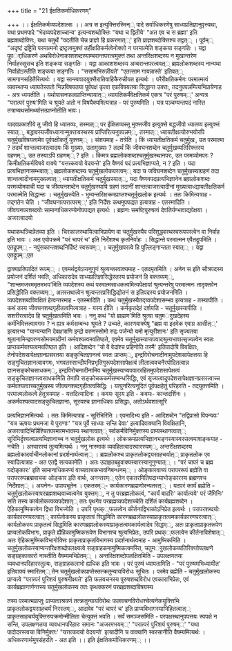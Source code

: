 +++
title = "21 ईक्षतिकर्माधिकरणम्"

+++
।। ईक्षतिकर्मव्यपदेशात्सः ।। अत्र स इत्युक्त्तिरस्मिन्् पादे सर्वाधिकरणेषु साध्यप्रतिज्ञानुवृत्त्यथा, यथा प्रथमपादे "भेदव्यपदेशाच्चान्य' इत्यन्यशब्दोक्त्तिः "यथा च द्वितीये' "अत एव च स ब्रह्मा' इति ब्रह्मशब्दोक्त्तिः, यथा चतुर्थे "वदतीति चेन्न प्राज्ञो हि प्रकरणात््' इति प्राज्ञशब्दोक्त्तिश्च तद्वत्् । पूर्वम्् "अदृष्टं द्रष्ट्रिति परमात्मनो द्रष्टृत्वमुक्त्तं तर्हीक्षतिकर्मत्वेनोक्त्तो न परमात्मेति शङ्कया सङ्गतिः । यद्वा पूवर्ाधिकरणे अथविरोधेनाकाशशब्दस्याम्बरान्तपरत्वमुक्त्तं तथा अन्तरिक्षशब्दस्य न मुखान्तरेण निर्वाहस्सुसच इति शङ्कया सङ्गतिः । यद्वा आकाशशब्दस्य अम्बरान्तपरत्ववत्् ब्रह्मलोकशब्दस्य नान्यथा निर्वाहोऽस्तीति शङ्कया सङ्गतिः । "ससामभिरुन्नीयते' "एतत्साम गायन्नास्ते' इतिवत्् सामगानसहितैरित्यर्थः । यद्वा सान्त्ववादयुक्त्तैरातिवाहिकैरुन्नीयत इत्यर्थः । परैरीक्षतिकर्मणः परमात्मत्वं व्यवस्थाप्य ध्यायतेस्ततो भिन्नविषयतया पूर्वपक्षं कृत्वा एकविषयतया सिद्धान्त उक्त्तः, तदनुपपन्नमित्यभिप्रायेणाह - अत्र ध्ययतीति । यथोपासनफलप्राप्तिन्यायात्् ध्यायतिकर्मैवेक्षतिकर्म एकत्र "परं पुरुषम््' अन्यत्र "परात्परं पुरुष'मिति च श्रूयते अतो न विषयैक्यमित्यत्राह - परं पुरुषमिति । यत्र पञ्चम्यन्तपदं नास्ति तत्राप्यथर्सामर्थ्यात्तत्प्राप्नोतीति भावः।

यादवप्रकाशीये तु जीवो हि ध्यातव्यः, तस्मात्् पर ईक्षितव्यस्तु मुक्त्तजीव इत्युक्त्ते बद्धजीवो ध्यातव्य इत्युक्त्तं स्यात््, बद्धावस्यजीवध्यानान्मुक्त्तावस्थस्य प्राप्तिरित्यनुपपन्नम््, तस्मात्् ध्यायतीक्षत्योरुभयोरपि चतुर्मुखविषयत्वमेव पूर्वपक्षीकर्तुं युक्त्तम्् । संशयमाह - तत्रेति । किं ध्यायतीक्षतिकर्म चतुर्मुखः, उत परमात्मा ? तदर्थं शान्तत्वाजरत्वादयः किं मुख्याः, उतामुख्याः ? तदर्थं किं जीवघनशब्देन चतुर्मुखव्यतिरिक्त्तस्य ग्रहणम््, उत तस्याऽपि ग्रहणम्् ? इति । किमत्र ब्रह्मलोकशब्दश्चतुर्मुखस्थानपरः, उत परमव्योमपरः ? किमीक्षतिकर्मविषये वाक्ये "यत्तत्कवयो वेदयन्ते' इति वैष्णवं पदं प्रत्यभिज्ञाप्यते, न ? इति । यदा प्रत्यभिज्ञानासम्भवात्् ब्रह्मलोकशब्दस्य चतुर्मुखलोकपरत्वम्् यदा च जविघनशब्देन चतुर्मुखस्याग्रहणं तदा शान्तत्वादीनाममुख्यत्वात्् ध्यायतीक्षतिकर्म चतुर्मुखस्यात््, यदा वैष्णवपदप्रत्यभिज्ञानेन ब्रह्मलोकशब्दः परमव्योमवाची यदा च जीवघनशब्देन चतुर्मुखस्यापि ग्रहणं तदानीं शान्तत्वाजरत्वादीनां मुख्यत्वाध्द्यायतीक्षतिकर्म परमात्मेति सिद्धान्तः । चतुर्मुखस्येति - भुम्यन्तरिक्षक्रमप्राप्तश्चतुर्मुखलोक इत्यर्थः । ततः किमित्यत्राह - तद्गतेन चेति । "जीवघनात्परात्परम््' इति निर्देशः कथमुपपद्यत इत्यत्राह - एतस्मादिति । जीवघनपरशब्दयोः सामानाधिकरण्येनोपपद्यत इत्यर्थः । ब्रह्मणः समष्टिपुरुषत्वं देवतिर्यग्भावाद्यपेक्षया । अजरत्वादयो

यथाकथञ्चिन्नेतव्या इति । चिरकालस्थायित्वाभिप्रायेण वा चतुर्मुखस्यैव परिशुद्धवस्थस्वरूपपरत्वेन वा निर्वाह इति भावः । अत एवोपक्रमे "परं चापरं च' इति निर्देशश्च कृतनिर्वाहः । सिद्धान्ते परमात्मन एवैतद्रूपमिति । एतद्रूपम्् - नपुंसकान्तशब्दनिर्दिष्टं स्वरूपम्् । चतुर्मुखपरत्वे हि पुल्लिङ्गान्तता स्यात्् । यद्वा एतद्रूपम््एत

द्वाक्यप्रतिपादितं रूपम्् । एवमर्थद्वयेऽप्यनुगुणं श्रुत्यन्तरवाक्यमाह - एतदमृतमिति । अनेन स इति सौत्रपदस्य प्रयोजनं दर्शितं भवति, अधिकारादेव साध्यप्रतिज्ञासिद्धेस्तस्य प्रयोजनं हि वक्त्तव्यम््, "शान्तमजरममृतमभय'मिति व्यपदेशस्य कथं परमात्मसाधकत्वमित्यपेक्षायां श्रुत्यन्तरेषु परमात्मनः तादृक्तवेन प्रसिद्धेरिति वक्त्तव्यम््, अतस्तथात्वेन श्रुत्यन्तरप्रसिद्धिद्योतनं स इतिपदस्य प्रयोजनमिति । व्यपदेशशब्दविवक्षितं हेत्वन्तरमाह - एतस्मादिति । कथं चतुर्मुखस्यैतद्य्वपदेशासम्भव इत्यत्राह - तस्यापीति । कथं तस्य जीवघनशब्दगृहीतत्वमित्यत्राह - यस्य हीति । कर्मकृतदेहं दर्शयति - चतुर्मुखस्यापीति । सशरीरत्वादेव हि चतुर्मुखत्वमिति भावः । ननु कथं "यो ब्राह्मण'मिति श्रुत्या चतुमर्ुखदेहस्य कर्मनिमित्तत्वावगमः ? न ह्यत्र कर्मसम्बन्धः श्रूयते ? उच्यते, कारणवाक्येषु "ब्रह्म वा इदमेक एवाग्र आसीत््' इत्यारभ्य "यान्यन्यानि देवक्षत्राणि इन्द्रो वरुणस्सोमो रुद्रः पर्जन्यो यमो मृत्युरीशानः' इति सृज्यतया श्रुतानामिन्द्रवरुणसोमयमादीनां कर्मवश्यत्वमवतिष्ठते, एवमेव चतुर्मुखस्याप्यपवादश्रुत्यभावात्सृज्यत्वेन स्वतः प्राप्तकर्मवश्यत्वमवतिष्ठत इति । आदिशब्देन "यो वै वेदांश्च प्रहिणोति तस्मै' इतिपादोपि विवक्षितः, तेनोपदेशसापेक्षज्ञानप्रसरतया सङ्कुचितज्ञानत्वं स्वतः प्राप्तम््, इन्द्रविरोचनादीनामुपदेशसापेक्षतया हि सङ्गुचितज्ञानत्वावगमः, भगवतस्सान्दीपनिप्रभृतिगुरूपदेशसापेक्षत्वं लीलात्ववचनैरपोदितत्वान्न ज्ञानसङ्कोचसाधकम््, इन्द्रविरोचनादीनामिव चतुर्मुखस्याप्यपवादरहितमुपदेशसापेक्षत्वं सङ्कुचितज्ञानत्वसाधकमिति तेनापि सङ्कोचककर्मसम्बन्धसिद्धिः, एवं सृज्यत्वादुपदेशसापेक्षज्ञानप्रसरत्वाच्च कर्मवश्यत्वाच्चतुर्मुखस्य जीवघनशब्दगृहीतत्वसिद्धिः । यत्पुनरित्यनूदितं पूर्वपक्षहेतुं परिहरति - तदयुक्त्तमिति । परमात्मलोकत्वे हेतुत्रयमाह - यत्तदित्यादिना । कवयः सूरय इति - कवयः- कान्तदर्शिनः । अकर्मवश्यत्वादसङ्कुचितज्ञानाः, सूरयश्च ज्ञानाधिकाः प्रसिद्धाः, अतोऽर्थवशात्सूरि

प्रत्यभिज्ञानमित्यर्थः । ततः किमित्यत्राह - सूरिभिरिति । एवमादिभ्य इति - आदिशब्देन "तद्विप्रासो विपन्यवः' "यत्र ऋषयः प्रथमजा ये पुराणाः' "यत्र पूर्वे साध्याः सन्ति देवाः' इत्यादिवाक्यानि विवक्षितानि, अजरत्वादिभिर्न्निश्चितपरमात्मभावस्य स्थानत्वात्् सर्वकर्मविनिर्मुक्त्तस्य प्राप्यस्थानत्वात्् सूरिभिर्दृश्यत्वप्रत्यभिज्ञानाच्च न चतुर्मुखलोक इत्यर्थः । लोकक्रमप्रत्यभिज्ञानभङ्गस्यास्वरसत्वमाशङ्कयाह - नचेति । अस्वारस्यं तुल्यमित्यर्थः । ननु नास्माकं व्यवहितत्वादस्वारस्यम््, अन्तरीक्षशब्दस्य ब्रह्मलोकादर्वाचीनलोकानां प्रदर्शनार्थत्वात्् । ब्रह्मलोकश्च प्राकृतलोकद्वयसाहचर्यात्् प्राकृतलोक एव स्यादित्यत्राह - अत एतद्वै सत्यकामेति । अतः उदाहृतबहुवाक्यस्वारस्यानुगुण्यात्् । "परं चापरं च ब्रह्म यदोङ्कारः' इति सामानाधिकरण्यं वाच्यवाचकभावनिबन्धनम्् । ओङ्कारवाच्यं परापररूपं ब्रह्मेति वा परापररुपब्रह्मवाचक ओङ्कार इति वार्थः, अनन्तरम्् एतेन एकतरमितिपदाभ्याभोङ्कारस्य ब्रह्मणश्च निर्देशात्् । अयनेन- उपायभूतेन । एकतरम््- कार्यकारणब्रह्मणोरन्यतरत्् । यदपरं कार्यं ब्रह्मेति - चतुर्मुखलोकस्यापरब्रह्मशब्दवाच्यत्वमेव युक्त्तम््, न तु परब्रह्मलोकत्वं, "कार्यं बादरिः' कार्यात्यये' परं जैमिनिः' सति तस्य कार्यलोकत्वव्यपदेशात्् ततः पृथगेव परब्रह्मव्यपदेशाच्चेति दर्शितं कार्यब्रह्मशब्देन । ऐहिकामुष्मिकत्वेन द्विधा विभज्येति । उपरि पृथक््फलत्वेन कीर्तनाद्विभाकोऽभिप्रेत इत्यर्थः । परापरशब्दयोः कार्यकारणपरत्वात्् कार्यलोकस्य प्राकृतत्वं सिद्धमिति कारणब्रह्मलोकस्याप्राकृतत्वमकार्यकारणपरत्वात्् कार्यलोकस्य प्राकृतत्वं सिद्धमिति कारणब्रह्मलोकस्याप्राकृतत्वमकार्यत्वादेव सिद्धम््, अतः प्राकृताप्राकृतरूपेण प्राप्यलोकविभागः, प्राकृते ह्यैहिकामुष्मिकरूपेण विभागश्च श्रुत्यभिप्रेतः, उपरि प्रथक््फलत्वेन कीर्तनाविशेषात्् अतः ऐहिकामुष्मिकविभागोक्त्तिः प्राकृताप्राकृतविभागस्य प्रदर्शनार्थत्वमाह - आमुष्मिकमिति । चतुर्मुखलोकस्याप्यन्तरिक्षशब्दोपलक्ष्यत्वे सङ्ग्राहकमामुष्मिकत्वमस्ति, चतुमर्ुखलोकव्यतिरिक्त्तोपलक्षणे सङ्ग्रहकाकारो नास्तीति वैषम्यमभिप्रेतम्् । अन्तरिक्षशब्दोपलक्षितमिति - उपलक्षणतया व्यवधानपरिहारस्तुल्यः, सङ्ग्राहकलाभो ह्यधिक इति भावः । परं पुरुषं ध्यायतामिति - "परं पुरुषमभिध्यायीत' इतिवाक्यं स्मारितम्् तेन चतुर्मुखलोकप्राप्तेस्तत्क्रतुन्यायविरोधः सूचितः । परमेव ब्रह्मेति - चतुर्मुखलोकस्य प्राप्यत्वे "परात्परं पुरिशयं पुरुषमीक्ष्यते' इति फलवचनस्य पुरुषशब्दविरोध एवकाराभिप्रेतः, एवं कार्यब्रह्मान्तर्गन्तस्य चतुर्मुखलोकस्य ततः कृथक्करणं परब्रह्मशब्दाविषयस्य

तस्य परमात्मप्राप्तुः प्राप्यत्वाश्रयणं तत्क्रतुन्यायविरोथः फलवचनविरोधश्चेत्यनेकयुक्त्तिभिः प्राकृतलोकद्वयसाहचर्यं निरस्तम््, आदावेव "परं चापरं च' इति प्राप्यविभागस्याभिहितत्वात्् प्राकृतसाहचर्ययुक्त्तिरुपक्रमोन्मीलिता चेत्युक्त्तं भवति । सर्वं समञ्जसमिति - परपक्षस्थानुपपत्तयः स्वपक्षे न सन्ति, उपलक्षणतया व्यवधानपरिहारः समानः "अजरमभयम््' "परात्परं पुरिशयं पुरुषम््' "यथा पादोदरस्त्वचा विनिर्मुक्त्तः' "यत्तत्कवयो वेदयन्ते' इत्यादीनि च वाक्यानि स्वरसानीति वैषम्यमित्यर्थः । अधिकरणार्थमुपसंहरति - अत इति ।। इति ईक्षतिकर्माधिकरणम्् ।।

